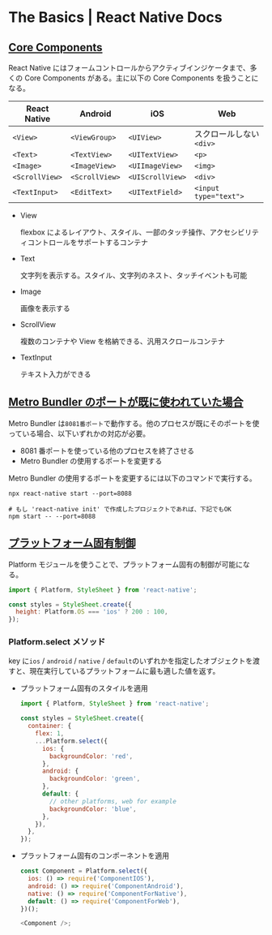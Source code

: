 # The Basics | React Native Docs

## [Core Components](https://reactnative.dev/docs/intro-react-native-components#core-components)

React Native にはフォームコントロールからアクティブインジケータまで、多くの Core Components がある。主に以下の Core Components を扱うことになる。

| React Native   | Android        | iOS              | Web                     |
| -------------- | -------------- | ---------------- | ----------------------- |
| `<View>`       | `<ViewGroup>`  | `<UIView>`       | スクロールしない`<div>` |
| `<Text>`       | `<TextView>`   | `<UITextView>`   | `<p>`                   |
| `<Image>`      | `<ImageView>`  | `<UIImageView>`  | `<img>`                 |
| `<ScrollView>` | `<ScrollView>` | `<UIScrollView>` | `<div>`                 |
| `<TextInput>`  | `<EditText>`   | `<UITextField>`  | `<input type="text">`   |

- View

  flexbox によるレイアウト、スタイル、一部のタッチ操作、アクセシビリティコントロールをサポートするコンテナ

- Text

  文字列を表示する。スタイル、文字列のネスト、タッチイベントも可能

- Image

  画像を表示する

- ScrollView

  複数のコンテナや View を格納できる、汎用スクロールコンテナ

- TextInput

  テキスト入力ができる

## [Metro Bundler のポートが既に使われていた場合](https://reactnative.dev/docs/troubleshooting#port-already-in-use)

Metro Bundler は`8081番ポート`で動作する。他のプロセスが既にそのポートを使っている場合、以下いずれかの対応が必要。

- 8081 番ポートを使っている他のプロセスを終了させる
- Metro Bundler の使用するポートを変更する

Metro Bundler の使用するポートを変更するには以下のコマンドで実行する。

```shell
npx react-native start --port=8088

# もし 'react-native init' で作成したプロジェクトであれば、下記でもOK
npm start -- --port=8088
```

## [プラットフォーム固有制御](https://reactnative.dev/docs/platform-specific-code)

Platform モジュールを使うことで、プラットフォーム固有の制御が可能になる。

```js
import { Platform, StyleSheet } from 'react-native';

const styles = StyleSheet.create({
  height: Platform.OS === 'ios' ? 200 : 100,
});
```

### Platform.select メソッド

key に`ios` / `android` / `native` / `default`のいずれかを指定したオブジェクトを渡すと、現在実行しているプラットフォームに最も適した値を返す。

- プラットフォーム固有のスタイルを適用

  ```js
  import { Platform, StyleSheet } from 'react-native';

  const styles = StyleSheet.create({
    container: {
      flex: 1,
      ...Platform.select({
        ios: {
          backgroundColor: 'red',
        },
        android: {
          backgroundColor: 'green',
        },
        default: {
          // other platforms, web for example
          backgroundColor: 'blue',
        },
      }),
    },
  });
  ```

- プラットフォーム固有のコンポーネントを適用

  ```js
  const Component = Platform.select({
    ios: () => require('ComponentIOS'),
    android: () => require('ComponentAndroid'),
    native: () => require('ComponentForNative'),
    default: () => require('ComponentForWeb'),
  })();

  <Component />;
  ```
